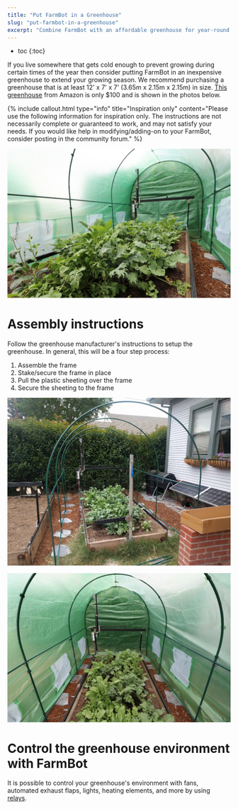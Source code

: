 ```yaml
---
title: "Put FarmBot in a Greenhouse"
slug: "put-farmbot-in-a-greenhouse"
excerpt: "Combine FarmBot with an affordable greenhouse for year-round food production"
---
```


* toc
{:toc}

If you live somewhere that gets cold enough to prevent growing during certain times of the year then consider putting FarmBot in an inexpensive greenhouse to extend your growing season. We recommend purchasing a greenhouse that is at least 12' x 7' x 7' (3.65m x 2.15m x 2.15m) in size. [This greenhouse](https://smile.amazon.com/gp/product/B0098R8GES) from Amazon is only $100 and is shown in the photos below.

{%
include callout.html
type="info"
title="Inspiration only"
content="Please use the following information for inspiration only. The instructions are not necessarily complete or guaranteed to work, and may not satisfy your needs. If you would like help in modifying/adding-on to your FarmBot, consider posting in the community forum."
%}



![IMG_5931.JPG](IMG_5931.JPG)



# Assembly instructions

Follow the greenhouse manufacturer's instructions to setup the greenhouse. In general, this will be a four step process:
1. Assemble the frame
2. Stake/secure the frame in place
3. Pull the plastic sheeting over the frame
4. Secure the sheeting to the frame

![IMG_20160611_131330.jpg](IMG_20160611_131330.jpg)



![IMG_5896.JPG](IMG_5896.JPG)



# Control the greenhouse environment with FarmBot

It is possible to control your greenhouse's environment with fans, automated exhaust flaps, lights, heating elements, and more by using [relays](control-relays.md).
